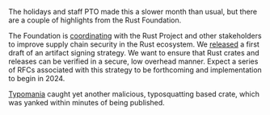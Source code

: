 The holidays and staff PTO made this a slower month than usual, but there are a couple of highlights from the Rust Foundation.

The Foundation is [coordinating](https://rust-lang.zulipchat.com/#narrow/stream/417663-tbd-signing/) with the Rust Project and other stakeholders to improve supply chain security in the Rust ecosystem. We [released](https://foundation.rust-lang.org/news/2023-12-21-improving-supply-chain-security/) a first draft of an artifact signing strategy. We want to ensure that Rust crates and releases can be verified in a secure, low overhead manner. Expect a series of RFCs associated with this strategy to be forthcoming and implementation to begin in 2024.

[Typomania](https://github.com/rustfoundation/typomania) caught yet another malicious, typosquatting based crate, which was yanked within minutes of being published.

